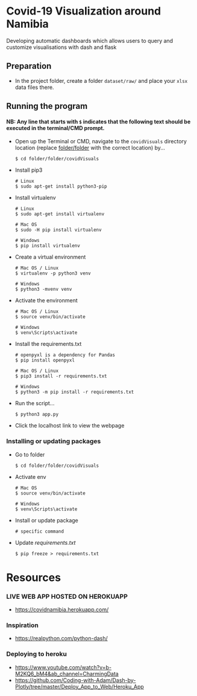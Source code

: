 # Covid-19 Visualization around Namibia
 Developing automatic dashboards which allows users to query and customize visualisations with dash and flask

## Preparation
- In the project folder, create a folder `dataset/raw/` and place your `xlsx` data files there.

## Running the program
#### NB: Any line that starts with `$` indicates that the following text should be executed in the terminal/CMD prompt.

- Open up the Terminal or CMD, navigate to the `covidVisuals` directory location (replace <ins>folder/folder</ins> with the correct location) by...

      $ cd folder/folder/covidVisuals
      
- Install pip3

      # Linux
      $ sudo apt-get install python3-pip

- Install virtualenv
      
      # Linux
      $ sudo apt-get install virtualenv
      
      # Mac OS
      $ sudo -H pip install virtualenv
      
      # Windows
      $ pip install virtualenv
  
- Create a virtual environment
  
      # Mac OS / Linux
      $ virtualenv -p python3 venv

      # Windows
      $ python3 -mvenv venv
      
- Activate the environment
  
      # Mac OS / Linux
      $ source venv/bin/activate
      
      # Windows
      $ venv\Scripts\activate

- Install the requirements.txt

      # openpyxl is a dependency for Pandas
      $ pip install openpyxl
  
      # Mac OS / Linux
      $ pip3 install -r requirements.txt
      
      # Windows
      $ python3 -m pip install -r requirements.txt
    
- Run the script...

      $ python3 app.py

- Click the localhost link to view the webpage


### Installing or updating packages

- Go to folder

      $ cd folder/folder/covidVisuals

- Activate env

      # Mac OS
      $ source venv/bin/activate

      # Windows
      $ venv\Scripts\activate
  
- Install or update package

      # specific command

- Update *requirements.txt*

      $ pip freeze > requirements.txt

# Resources

### LIVE WEB APP HOSTED ON HEROKUAPP

- https://covidnamibia.herokuapp.com/

### Inspiration
- https://realpython.com/python-dash/

### Deploying to heroku
- https://www.youtube.com/watch?v=b-M2KQ6_bM4&ab_channel=CharmingData
- https://github.com/Coding-with-Adam/Dash-by-Plotly/tree/master/Deploy_App_to_Web/Heroku_App
